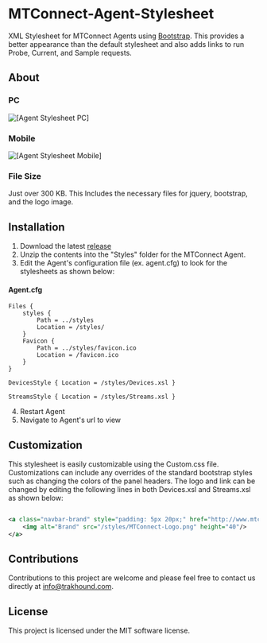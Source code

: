 # MTConnect-Agent-Stylesheet
XML Stylesheet for MTConnect Agents using [Bootstrap](http://getbootstrap.com/). This provides a better appearance than the default stylesheet and also adds links to run Probe, Current, and Sample requests.

## About

### PC
![[Agent Stylesheet PC] ](https://raw.githubusercontent.com/TrakHound/MTConnect-Agent-Stylesheet/master/images/pc.png)

### Mobile
![[Agent Stylesheet Mobile]](https://raw.githubusercontent.com/TrakHound/MTConnect-Agent-Stylesheet/master/images/mobile.png)

### File Size
Just over 300 KB. This Includes the necessary files for jquery, bootstrap, and the logo image.

## Installation
1. Download the latest [release](../../../MTConnect-Agent-Stylesheet/releases)
2. Unzip the contents into the "Styles" folder for the MTConnect Agent.
3. Edit the Agent's configuration file (ex. agent.cfg) to look for the stylesheets as shown below:

#### Agent.cfg

```
Files {
    styles {
        Path = ../styles
        Location = /styles/
    }
    Favicon {
        Path = ../styles/favicon.ico
        Location = /favicon.ico
    }
}

DevicesStyle { Location = /styles/Devices.xsl }

StreamsStyle { Location = /styles/Streams.xsl }

```

4. Restart Agent
5. Navigate to Agent's url to view

## Customization
This stylesheet is easily customizable using the Custom.css file. Customizations can include any overrides of the standard bootstrap styles such as changing the colors of the panel headers. The logo and link can be changed by editing the following lines in both Devices.xsl and Streams.xsl as shown below:

```xml

<a class="navbar-brand" style="padding: 5px 20px;" href="http://www.mtconnect.org">
	<img alt="Brand" src="/styles/MTConnect-Logo.png" height="40"/>
</a>

```

## Contributions
Contributions to this project are welcome and please feel free to contact us directly at info@trakhound.com.

## License
This project is licensed under the MIT software license.





